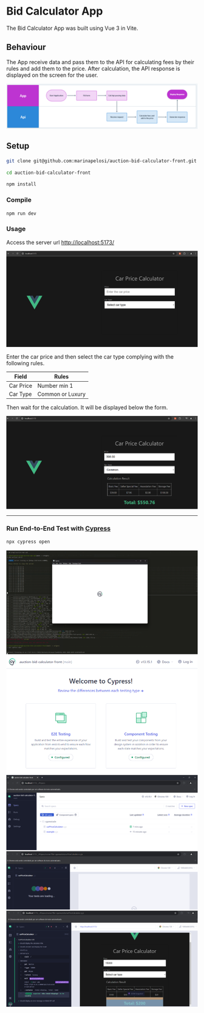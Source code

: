 # Bid Calculator App

The Bid Calculator App was built using Vue 3 in Vite.

## Behaviour

The App receive data and pass them to the API for calculating fees by their rules and add them to the price. After calculation, the API response is displayed on the screen for the user.

![alt text](image-9.png)

## Setup

```sh
git clone git@github.com:marinapelosi/auction-bid-calculator-front.git
```

```sh
cd auction-bid-calculator-front
```

```sh
npm install
```

### Compile

```sh
npm run dev
```

### Usage

Access the server url [http://localhost:5173/](http://localhost:5173/)

![alt text](image-7.png)

Enter the car price and then select the car type complying with the following rules.

| Field | Rules  |
|---------- |----------|
| Car Price | Number min 1    |
| Car Type  | Common or Luxury |

Then wait for the calculation. It will be displayed below the form.

![alt text](image-8.png)

-------

### Run End-to-End Test with [Cypress](https://www.cypress.io/)

```sh
npx cypress open
```
![alt text](image.png)
![alt text](image-5.png)
![alt text](image-2.png)
![alt text](image-3.png)
![alt text](image-10.png)